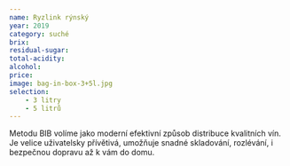 ```yaml
---
name: Ryzlink rýnský 
year: 2019 
category: suché
brix: 
residual-sugar: 
total-acidity: 
alcohol: 
price:  
image: bag-in-box-3+5l.jpg 
selection:
    - 3 litry
    - 5 litrů
---
```


Metodu BIB volíme jako moderní efektivní způsob distribuce kvalitních vín. Je velice uživatelsky přívětivá, umožňuje snadné skladování, rozlévání, i bezpečnou dopravu až k vám do domu. 